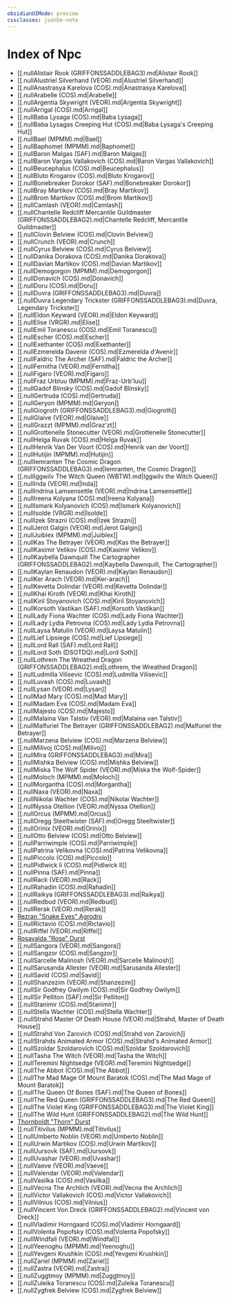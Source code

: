 ```yaml
---
obsidianUIMode: preview
cssclasses: json5e-note
---
```

# Index of Npc

- [[.nullAlistair Rook (GRIFFONSSADDLEBAG3).md|Alistair Rook]]
- [[.nullAlustriel Silverhand (VEOR).md|Alustriel Silverhand]]
- [[.nullAnastrasya Karelova (COS).md|Anastrasya Karelova]]
- [[.nullArabelle (COS).md|Arabelle]]
- [[.nullArgentia Skywright (VEOR).md|Argentia Skywright]]
- [[.nullArrigal (COS).md|Arrigal]]
- [[.nullBaba Lysaga (COS).md|Baba Lysaga]]
- [[.nullBaba Lysagas Creeping Hut (COS).md|Baba Lysaga's Creeping Hut]]
- [[.nullBael (MPMM).md|Bael]]
- [[.nullBaphomet (MPMM).md|Baphomet]]
- [[.nullBaron Malgas (SAF).md|Baron Malgas]]
- [[.nullBaron Vargas Vallakovich (COS).md|Baron Vargas Vallakovich]]
- [[.nullBeucephalus (COS).md|Beucephalus]]
- [[.nullBluto Krogarov (COS).md|Bluto Krogarov]]
- [[.nullBonebreaker Dorokor (SAF).md|Bonebreaker Dorokor]]
- [[.nullBray Martikov (COS).md|Bray Martikov]]
- [[.nullBrom Martikov (COS).md|Brom Martikov]]
- [[.nullCamlash (VEOR).md|Camlash]]
- [[.nullChantelle Redcliff Mercantile Guildmaster (GRIFFONSSADDLEBAG2).md|Chantelle Redcliff, Mercantile Guildmaster]]
- [[.nullClovin Belview (COS).md|Clovin Belview]]
- [[.nullCrunch (VEOR).md|Crunch]]
- [[.nullCyrus Belview (COS).md|Cyrus Belview]]
- [[.nullDanika Dorakova (COS).md|Danika Dorakova]]
- [[.nullDavian Martikov (COS).md|Davian Martikov]]
- [[.nullDemogorgon (MPMM).md|Demogorgon]]
- [[.nullDonavich (COS).md|Donavich]]
- [[.nullDoru (COS).md|Doru]]
- [[.nullDuvra (GRIFFONSSADDLEBAG3).md|Duvra]]
- [[.nullDuvra Legendary Trickster (GRIFFONSSADDLEBAG3).md|Duvra, Legendary Trickster]]
- [[.nullEldon Keyward (VEOR).md|Eldon Keyward]]
- [[.nullElise (VRGR).md|Elise]]
- [[.nullEmil Toranescu (COS).md|Emil Toranescu]]
- [[.nullEscher (COS).md|Escher]]
- [[.nullExethanter (COS).md|Exethanter]]
- [[.nullEzmerelda Davenir (COS).md|Ezmerelda d'Avenir]]
- [[.nullFaldric The Archer (SAF).md|Faldric the Archer]]
- [[.nullFernitha (VEOR).md|Fernitha]]
- [[.nullFigaro (VEOR).md|Figaro]]
- [[.nullFraz Urbluu (MPMM).md|Fraz-Urb'luu]]
- [[.nullGadof Blinsky (COS).md|Gadof Blinsky]]
- [[.nullGertruda (COS).md|Gertruda]]
- [[.nullGeryon (MPMM).md|Geryon]]
- [[.nullGiogroth (GRIFFONSSADDLEBAG3).md|Giogroth]]
- [[.nullGlaive (VEOR).md|Glaive]]
- [[.nullGrazzt (MPMM).md|Graz'zt]]
- [[.nullGrottenelle Stonecutter (VEOR).md|Grottenelle Stonecutter]]
- [[.nullHelga Ruvak (COS).md|Helga Ruvak]]
- [[.nullHenrik Van Der Voort (COS).md|Henrik van der Voort]]
- [[.nullHutijin (MPMM).md|Hutijin]]
- [[.nullIemranten The Cosmic Dragon (GRIFFONSSADDLEBAG3).md|Iemranten, the Cosmic Dragon]]
- [[.nullIggwilv The Witch Queen (WBTW).md|Iggwilv the Witch Queen]]
- [[.nullInda (VEOR).md|Inda]]
- [[.nullIndrina Lamsensettle (VEOR).md|Indrina Lamsensettle]]
- [[.nullIreena Kolyana (COS).md|Ireena Kolyana]]
- [[.nullIsmark Kolyanovich (COS).md|Ismark Kolyanovich]]
- [[.nullIsolde (VRGR).md|Isolde]]
- [[.nullIzek Strazni (COS).md|Izek Strazni]]
- [[.nullJerot Galgin (VEOR).md|Jerot Galgin]]
- [[.nullJuiblex (MPMM).md|Juiblex]]
- [[.nullKas The Betrayer (VEOR).md|Kas the Betrayer]]
- [[.nullKasimir Velikov (COS).md|Kasimir Velikov]]
- [[.nullKaybella Dawnquill The Cartographer (GRIFFONSSADDLEBAG2).md|Kaybella Dawnquill, The Cartographer]]
- [[.nullKaylan Renaudon (VEOR).md|Kaylan Renaudon]]
- [[.nullKer Arach (VEOR).md|Ker-arach]]
- [[.nullKevetta Dolindar (VEOR).md|Kevetta Dolindar]]
- [[.nullKhai Kiroth (VEOR).md|Khai Kiroth]]
- [[.nullKiril Stoyanovich (COS).md|Kiril Stoyanovich]]
- [[.nullKorsoth Vastikan (SAF).md|Korsoth Vastikan]]
- [[.nullLady Fiona Wachter (COS).md|Lady Fiona Wachter]]
- [[.nullLady Lydia Petrovna (COS).md|Lady Lydia Petrovna]]
- [[.nullLaysa Matulin (VEOR).md|Laysa Matulin]]
- [[.nullLief Lipsiege (COS).md|Lief Lipsiege]]
- [[.nullLord Rall (SAF).md|Lord Rall]]
- [[.nullLord Soth (DSOTDQ).md|Lord Soth]]
- [[.nullLothrem The Wreathed Dragon (GRIFFONSSADDLEBAG2).md|Lothrem, the Wreathed Dragon]]
- [[.nullLudmilla Vilisevic (COS).md|Ludmilla Vilisevic]]
- [[.nullLuvash (COS).md|Luvash]]
- [[.nullLysan (VEOR).md|Lysan]]
- [[.nullMad Mary (COS).md|Mad Mary]]
- [[.nullMadam Eva (COS).md|Madam Eva]]
- [[.nullMajesto (COS).md|Majesto]]
- [[.nullMalaina Van Talstiv (VEOR).md|Malaina van Talstiv]]
- [[.nullMalfuriel The Betrayer (GRIFFONSSADDLEBAG2).md|Malfuriel the Betrayer]]
- [[.nullMarzena Belview (COS).md|Marzena Belview]]
- [[.nullMilivoj (COS).md|Milivoj]]
- [[.nullMira (GRIFFONSSADDLEBAG3).md|Mira]]
- [[.nullMishka Belview (COS).md|Mishka Belview]]
- [[.nullMiska The Wolf Spider (VEOR).md|Miska the Wolf-Spider]]
- [[.nullMoloch (MPMM).md|Moloch]]
- [[.nullMorgantha (COS).md|Morgantha]]
- [[.nullNaxa (VEOR).md|Naxa]]
- [[.nullNikolai Wachter (COS).md|Nikolai Wachter]]
- [[.nullNyssa Otellion (VEOR).md|Nyssa Otellion]]
- [[.nullOrcus (MPMM).md|Orcus]]
- [[.nullOregg Steeltwister (SAF).md|Oregg Steeltwister]]
- [[.nullOrinix (VEOR).md|Orinix]]
- [[.nullOtto Belview (COS).md|Otto Belview]]
- [[.nullParriwimple (COS).md|Parriwimple]]
- [[.nullPatrina Velikovna (COS).md|Patrina Velikovna]]
- [[.nullPiccolo (COS).md|Piccolo]]
- [[.nullPidlwick Ii (COS).md|Pidlwick II]]
- [[.nullPinna (SAF).md|Pinna]]
- [[.nullRack (VEOR).md|Rack]]
- [[.nullRahadin (COS).md|Rahadin]]
- [[.nullRaikya (GRIFFONSSADDLEBAG3).md|Raikya]]
- [[.nullRedbud (VEOR).md|Redbud]]
- [[.nullRerak (VEOR).md|Rerak]]
- [Rezran "Snake Eyes" Agrodro](./rezran-snake-eyes-agrodro-veor.md)
- [[.nullRictavio (COS).md|Rictavio]]
- [[.nullRiffel (VEOR).md|Riffel]]
- [Rosavalda "Rose" Durst](./rosavalda-rose-durst-cos.md)
- [[.nullSangora (VEOR).md|Sangora]]
- [[.nullSangzor (COS).md|Sangzor]]
- [[.nullSarcelle Malinosh (VEOR).md|Sarcelle Malinosh]]
- [[.nullSarusanda Allester (VEOR).md|Sarusanda Allester]]
- [[.nullSavid (COS).md|Savid]]
- [[.nullShanzezim (VEOR).md|Shanzezim]]
- [[.nullSir Godfrey Gwilym (COS).md|Sir Godfrey Gwilym]]
- [[.nullSir Pelliton (SAF).md|Sir Pelliton]]
- [[.nullStanimir (COS).md|Stanimir]]
- [[.nullStella Wachter (COS).md|Stella Wachter]]
- [[.nullStrahd Master Of Death House (VEOR).md|Strahd, Master of Death House]]
- [[.nullStrahd Von Zarovich (COS).md|Strahd von Zarovich]]
- [[.nullStrahds Animated Armor (COS).md|Strahd's Animated Armor]]
- [[.nullSzoldar Szoldarovich (COS).md|Szoldar Szoldarovich]]
- [[.nullTasha The Witch (VEOR).md|Tasha the Witch]]
- [[.nullTeremini Nightsedge (VEOR).md|Teremini Nightsedge]]
- [[.nullThe Abbot (COS).md|The Abbot]]
- [[.nullThe Mad Mage Of Mount Baratok (COS).md|The Mad Mage of Mount Baratok]]
- [[.nullThe Queen Of Bones (SAF).md|The Queen of Bones]]
- [[.nullThe Red Queen (GRIFFONSSADDLEBAG3).md|The Red Queen]]
- [[.nullThe Violet King (GRIFFONSSADDLEBAG3).md|The Violet King]]
- [[.nullThe Wild Hunt (GRIFFONSSADDLEBAG2).md|The Wild Hunt]]
- [Thornboldt "Thorn" Durst](./thornboldt-thorn-durst-cos.md)
- [[.nullTitivilus (MPMM).md|Titivilus]]
- [[.nullUmberto Noblin (VEOR).md|Umberto Noblin]]
- [[.nullUrwin Martikov (COS).md|Urwin Martikov]]
- [[.nullUursovk (SAF).md|Uursovk]]
- [[.nullUvashar (VEOR).md|Uvashar]]
- [[.nullVaeve (VEOR).md|Vaeve]]
- [[.nullValendar (VEOR).md|Valendar]]
- [[.nullVasilka (COS).md|Vasilka]]
- [[.nullVecna The Archlich (VEOR).md|Vecna the Archlich]]
- [[.nullVictor Vallakovich (COS).md|Victor Vallakovich]]
- [[.nullVilnius (COS).md|Vilnius]]
- [[.nullVincent Von Dreck (GRIFFONSSADDLEBAG2).md|Vincent von Dreck]]
- [[.nullVladimir Horngaard (COS).md|Vladimir Horngaard]]
- [[.nullVolenta Popofsky (COS).md|Volenta Popofsky]]
- [[.nullWindfall (VEOR).md|Windfall]]
- [[.nullYeenoghu (MPMM).md|Yeenoghu]]
- [[.nullYevgeni Krushkin (COS).md|Yevgeni Krushkin]]
- [[.nullZariel (MPMM).md|Zariel]]
- [[.nullZastra (VEOR).md|Zastra]]
- [[.nullZuggtmoy (MPMM).md|Zuggtmoy]]
- [[.nullZuleika Toranescu (COS).md|Zuleika Toranescu]]
- [[.nullZygfrek Belview (COS).md|Zygfrek Belview]]

